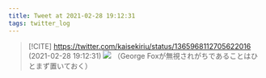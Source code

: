 ```yaml
---
title: Tweet at 2021-02-28 19:12:31
tags: twitter_log
---
```


> [!CITE] https://twitter.com/kaisekiriu/status/1365968112705622016 (2021-02-28 19:12:31)
> ![](https://twitter.com/kaisekiriu/status/1365968112705622016)
> （George Foxが無視されがちであることはひとまず置いておく）
